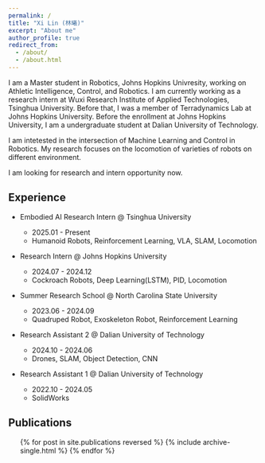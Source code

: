```yaml
---
permalink: /
title: "Xi Lin (林曦)"
excerpt: "About me"
author_profile: true
redirect_from: 
  - /about/
  - /about.html
---
```

I am a Master student in Robotics, Johns Hopkins Univresity, working on Athletic Intelligence, Control, and Robotics. I am currently working as a research intern at Wuxi Research Institute of Applied Technologies, Tsinghua University. Before that, I was a member of Terradynamics Lab at Johns Hopkins University. Before the enrollment at Johns Hopkins University, I am a undergraduate student at Dalian University of Technology.

I am intetested in the intersection of Machine Learning and Control in Robotics. My research focuses on the locomotion of varieties of robots on different environment.

I am looking for research and intern opportunity now.

## Experience

- Embodied AI Research Intern @ Tsinghua University
  - 2025.01 - Present
  - Humanoid Robots, Reinforcement Learning, VLA, SLAM, Locomotion


- Research Intern @ Johns Hopkins University
  - 2024.07 - 2024.12
  - Cockroach Robots, Deep Learning(LSTM), PID, Locomotion


- Summer Research School @ North Carolina State University
  - 2023.06 - 2024.09
  - Quadruped Robot, Exoskeleton Robot, Reinforcement Learning


- Research Assistant 2 @ Dalian University of Technology
  - 2024.10 - 2024.06
  - Drones, SLAM, Object Detection, CNN


- Research Assistant 1 @ Dalian University of Technology
  - 2022.10 - 2024.05
  - SolidWorks


## Publications

  <ul>{% for post in site.publications reversed %}
    {% include archive-single.html %}
  {% endfor %}</ul>
